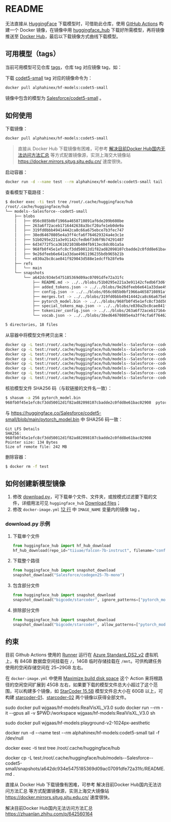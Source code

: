README
======

无法直接从 [HuggingFace](https://huggingface.co/) 下载模型时，可借助此仓库，使用 [GitHub Actions](https://github.com/features/actions) 构建一个 Docker 镜像，在镜像中用 [huggingface_hub](https://github.com/huggingface/huggingface_hub) 下载好所需模型，再将镜像推送至 [Docker Hub](https://hub.docker.com/)，最后以下载镜像方式曲线下载模型。


可用模型（tags）
-------------

当前可用模型可见仓库 [tags](https://github.com/AlphaHinex/hf-models/tags)，仓库 tag 对应镜像 tag，如：

下载 [codet5-small](https://github.com/AlphaHinex/hf-models/releases/tag/codet5-small) tag 对应的镜像命令为：

```bash
docker pull alphahinex/hf-models:codet5-small
```

镜像中包含的模型为 [Salesforce/codet5-small](https://huggingface.co/Salesforce/codet5-small) 。


如何使用
-------

下载镜像：

```bash
docker pull alphahinex/hf-models:codet5-small
```

> 直接从 Docker Hub 下载镜像有困难，可参考 [解决目前Docker Hub国内无法访问方法汇总](https://zhuanlan.zhihu.com/p/642560164) 等方式配置镜像源，实测上海交大镜像站 https://docker.mirrors.sjtug.sjtu.edu.cn/ 速度很快。

启动容器：

```bash
docker run -d --name test --rm alphahinex/hf-models:codet5-small tail -f /dev/null
```

查看模型下载路径：

```bash
$ docker exec -ti test tree /root/.cache/huggingface/hub
/root/.cache/huggingface/hub
└── models--Salesforce--codet5-small
    ├── blobs
    │   ├── 056c085b0bf1966a4658710891af6de209b608be
    │   ├── 263a6f72aceb1716442638a3bcf20afe1eb0de9a
    │   ├── 319fd0bbb49414442ca8c66a675ebce7b3fec747
    │   ├── 38ed64670805e4a3ff4cfa6f764629324a4e3c1e
    │   ├── 51b0295e221a3e91142cfedb6f3d6f9b74291487
    │   ├── 6d34772f5ca361021038b404fb913ec8dc0b1a5a
    │   ├── 968fb0f45e1efc8cf3dd50012d1f82ad82098107cbadde2c0fdd8e61bac02908
    │   ├── 9e26dfeeb6e641a33dae4961196235bdb965b21b
    │   └── e830a2bc8cae841f929043d588e1edcffb28fe9a
    ├── refs
    │   └── main
    └── snapshots
        └── a642dc934e5475185369d09ac07091dfe72a31fc
            ├── README.md -> ../../blobs/51b0295e221a3e91142cfedb6f3d6f9b74291487
            ├── added_tokens.json -> ../../blobs/9e26dfeeb6e641a33dae4961196235bdb965b21b
            ├── config.json -> ../../blobs/056c085b0bf1966a4658710891af6de209b608be
            ├── merges.txt -> ../../blobs/319fd0bbb49414442ca8c66a675ebce7b3fec747
            ├── pytorch_model.bin -> ../../blobs/968fb0f45e1efc8cf3dd50012d1f82ad82098107cbadde2c0fdd8e61bac02908
            ├── special_tokens_map.json -> ../../blobs/e830a2bc8cae841f929043d588e1edcffb28fe9a
            ├── tokenizer_config.json -> ../../blobs/263a6f72aceb1716442638a3bcf20afe1eb0de9a
            └── vocab.json -> ../../blobs/38ed64670805e4a3ff4cfa6f764629324a4e3c1e

5 directories, 18 files
```

从容器中将模型文件拷贝出来：

```bash
docker cp -L test:/root/.cache/huggingface/hub/models--Salesforce--codet5-small/snapshots/a642dc934e5475185369d09ac07091dfe72a31fc/README.md .
docker cp -L test:/root/.cache/huggingface/hub/models--Salesforce--codet5-small/snapshots/a642dc934e5475185369d09ac07091dfe72a31fc/added_tokens.json .
docker cp -L test:/root/.cache/huggingface/hub/models--Salesforce--codet5-small/snapshots/a642dc934e5475185369d09ac07091dfe72a31fc/config.json .
docker cp -L test:/root/.cache/huggingface/hub/models--Salesforce--codet5-small/snapshots/a642dc934e5475185369d09ac07091dfe72a31fc/merges.txt .
docker cp -L test:/root/.cache/huggingface/hub/models--Salesforce--codet5-small/snapshots/a642dc934e5475185369d09ac07091dfe72a31fc/pytorch_model.bin .
docker cp -L test:/root/.cache/huggingface/hub/models--Salesforce--codet5-small/snapshots/a642dc934e5475185369d09ac07091dfe72a31fc/special_tokens_map.json .
docker cp -L test:/root/.cache/huggingface/hub/models--Salesforce--codet5-small/snapshots/a642dc934e5475185369d09ac07091dfe72a31fc/tokenizer_config.json .
docker cp -L test:/root/.cache/huggingface/hub/models--Salesforce--codet5-small/snapshots/a642dc934e5475185369d09ac07091dfe72a31fc/vocab.json .
```

核验模型文件 SHA256 码（与软链接的文件名一致）：

```bash
$ shasum -a 256 pytorch_model.bin
968fb0f45e1efc8cf3dd50012d1f82ad82098107cbadde2c0fdd8e61bac02908  pytorch_model.bin
```

与 https://huggingface.co/Salesforce/codet5-small/blob/main/pytorch_model.bin 中 SHA256 码一致：

```text
Git LFS Details
SHA256: 968fb0f45e1efc8cf3dd50012d1f82ad82098107cbadde2c0fdd8e61bac02908
Pointer size: 134 Bytes
Size of remote file: 242 MB
```

删除容器：

```bash
$ docker rm -f test
```


如何创建新模型镜像
---------------

1. 修改 [download.py](https://github.com/AlphaHinex/hf-models/blob/main/download.py)，可下载单个文件、文件夹，或按模式过滤要下载的文件，详细用法可见 `huggingface_hub` [Download files](https://huggingface.co/docs/huggingface_hub/en/guides/download)；
1. 修改 `docker-image.yml` [12 行](https://github.com/AlphaHinex/hf-models/blob/main/.github/workflows/docker-image.yml#L12C35-L12C36) 中 `IMAGE_NAME` 变量内的镜像 tag 。

### download.py 示例

1. 下载单个文件
    ```python
    from huggingface_hub import hf_hub_download
    hf_hub_download(repo_id="tiiuae/falcon-7b-instruct", filename="config.json")
    ```
1. 下载整个路径
    ```python
    from huggingface_hub import snapshot_download
    snapshot_download("Salesforce/codegen25-7b-mono")
    ```
1. 包含部分文件
    ```python
    from huggingface_hub import snapshot_download
    snapshot_download("bigcode/starcoder", ignore_patterns=["pytorch_model-00004-of-00007.bin", "pytorch_model-00005-of-00007.bin", "pytorch_model-00006-of-00007.bin"])
    ```
1. 排除部分文件
    ```python
    from huggingface_hub import snapshot_download
    snapshot_download("bigcode/starcoder", allow_patterns=["pytorch_model-00004-of-00007.bin", "pytorch_model-00005-of-00007.bin", "pytorch_model-00006-of-00007.bin"])
    ```

约束
---

目前 Github Actions 使用的 [Runner](https://docs.github.com/en/actions/using-github-hosted-runners/about-github-hosted-runners/about-github-hosted-runners#cloud-hosts-used-by-github-hosted-runners) 运行在 [Azure Standard_DS2_v2](https://docs.microsoft.com/azure/virtual-machines/dv2-dsv2-series#dsv2-series) 虚拟机上，有 84GB 数据盘空间挂载在 `/`，14GB 临时存储挂载在 `/mnt`。可供构建任务使用的空闲存储空间在 25~29GB 左右。

在 `docker-image.yml` 中使用 [Maximize build disk space](https://github.com/marketplace/actions/maximize-build-disk-space) 这个 Action 来将根路径的空闲空间扩展到 45GB 左右，如果要下载的模型文件总大小超过了这个范围，可以构建多个镜像，如 [StarCoder 15.5B](https://huggingface.co/bigcode/starcoder) 模型文件总大小在 60GB 以上，可构建 [starcoder-01](https://github.com/AlphaHinex/hf-models/releases/tag/starcoder-01)、[starcoder-02](https://github.com/AlphaHinex/hf-models/releases/tag/starcoder-02) 两个镜像以获得全部文件。

sudo docker pull wjgaas/hf-models:RealVisXL_V3.0
sudo docker run --rm -it --gpus all -v $PWD:/workspace wjgaas/hf-models:RealVisXL_V3.0 sh

sudo docker pull wjgaas/hf-models:playground-v2-1024px-aesthetic

docker run -d --name test --rm alphahinex/hf-models:codet5-small tail -f /dev/null

docker exec -ti test tree /root/.cache/huggingface/hub

docker cp -L test:/root/.cache/huggingface/hub/models--Salesforce--codet5-small/snapshots/a642dc934e5475185369d09ac07091dfe72a31fc/README.md .

直接从 Docker Hub 下载镜像有困难，可参考 解决目前Docker Hub国内无法访问方法汇总 等方式配置镜像源，实测上海交大镜像站 https://docker.mirrors.sjtug.sjtu.edu.cn/ 速度很快。

解决目前Docker Hub国内无法访问方法汇总 https://zhuanlan.zhihu.com/p/642560164


